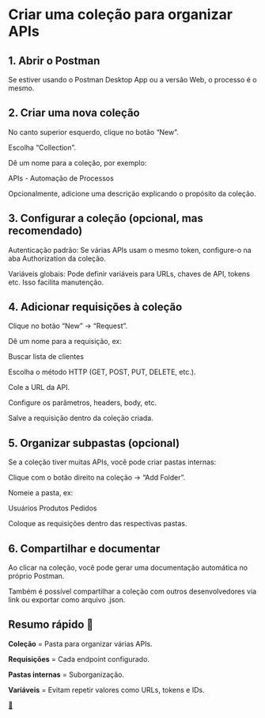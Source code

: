 # Criar uma coleção para organizar APIs

## 1. Abrir o Postman

Se estiver usando o Postman Desktop App ou a versão Web, o processo é o mesmo.

## 2. Criar uma nova coleção

No canto superior esquerdo, clique no botão “New”.

Escolha “Collection”.

Dê um nome para a coleção, por exemplo:

APIs - Automação de Processos


Opcionalmente, adicione uma descrição explicando o propósito da coleção.

## 3. Configurar a coleção (opcional, mas recomendado)

Autenticação padrão: Se várias APIs usam o mesmo token, configure-o na aba Authorization da coleção.

Variáveis globais: Pode definir variáveis para URLs, chaves de API, tokens etc. Isso facilita manutenção.

## 4. Adicionar requisições à coleção

Clique no botão “New” → “Request”.

Dê um nome para a requisição, ex:

Buscar lista de clientes


Escolha o método HTTP (GET, POST, PUT, DELETE, etc.).

Cole a URL da API.

Configure os parâmetros, headers, body, etc.

Salve a requisição dentro da coleção criada.

## 5. Organizar subpastas (opcional)

Se a coleção tiver muitas APIs, você pode criar pastas internas:

Clique com o botão direito na coleção → “Add Folder”.

Nomeie a pasta, ex:

Usuários
Produtos
Pedidos


Coloque as requisições dentro das respectivas pastas.

## 6. Compartilhar e documentar

Ao clicar na coleção, você pode gerar uma documentação automática no próprio Postman.

Também é possível compartilhar a coleção com outros desenvolvedores via link ou exportar como arquivo .json.

## Resumo rápido 🧠

**Coleção** = Pasta para organizar várias APIs.

**Requisições** = Cada endpoint configurado.

**Pastas internas** = Suborganização.

**Variáveis** = Evitam repetir valores como URLs, tokens e IDs.



[🏡](https://github.com/pcfelias65-code/Automation/blob/main/README.md)

